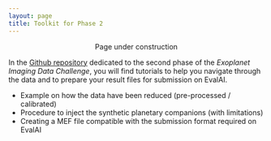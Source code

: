 ```yaml
---
layout: page
title: Toolkit for Phase 2
---
```


<center>Page under construction </center>


In the [Github repository](https://github.com/exoplanet-imaging-challenge/phase2/tree/main/tutorials) dedicated to the second phase of the <em>Exoplanet Imaging Data Challenge</em>, you will find tutorials to help you navigate through the data and to prepare your result files for submission on EvalAI.


* Example on how the data have been reduced (pre-processed / calibrated)
* Procedure to inject the synthetic planetary companions (with limitations)
* Creating a MEF file compatible with the submission format required on EvalAI
